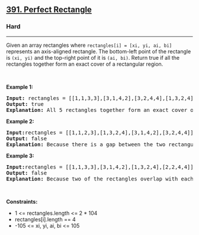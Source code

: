 <h2><a href="https://leetcode.com/problems/perfect-rectangle/"> 391. Perfect Rectangle </a></h2><h3>Hard</h3><hr><div><p>
Given an array rectangles where <code>rectangles[i] = [xi, yi, ai, bi]</code> represents an axis-aligned rectangle. The bottom-left point of the rectangle is <code>(xi, yi)</code> and the top-right point of it is <code>(ai, bi)</code>.
Return true if all the rectangles together form an exact cover of a rectangular region.
</p>

<p>&nbsp;</p>
  
<p><strong class="example">Example 1:</strong></p>
<pre><strong>Input:</strong> rectangles = [[1,1,3,3],[3,1,4,2],[3,2,4,4],[1,3,2,4],[2,3,3,4]]
<strong>Output:</strong> true
<strong>Explanation:</strong> All 5 rectangles together form an exact cover of a rectangular region.
</pre>

<p><strong class="example">Example 2:</strong></p>

<pre><strong>Input:</strong>rectangles = [[1,1,2,3],[1,3,2,4],[3,1,4,2],[3,2,4,4]]
<strong>Output:</strong> false
<strong>Explanation:</strong> Because there is a gap between the two rectangular regions.
</pre>

<p><strong class="example">Example 3:</strong></p>

<pre><strong>Input:</strong>rectangles = [[1,1,3,3],[3,1,4,2],[1,3,2,4],[2,2,4,4]]
<strong>Output:</strong> false
<strong>Explanation:</strong> Because two of the rectangles overlap with each other.
</pre>


<p>&nbsp;</p>
<p><strong>Constraints:</strong></p>

<ul>



  <li>1 <= rectangles.length <= 2 * 104</li>
  <li>rectangles[i].length == 4</li>
  <li> -105 <= xi, yi, ai, bi <= 105 </li>
</ul>

<p>&nbsp;</p>
 